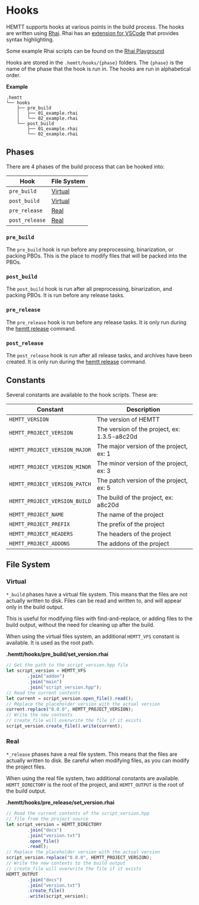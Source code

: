# Hooks

HEMTT supports hooks at various points in the build process. The hooks are written using [Rhai](https://rhai.rs/). Rhai has an [extension for VSCode](https://marketplace.visualstudio.com/items?itemName=rhaiscript.vscode-rhai) that provides syntax highlighting.

Some example Rhai scripts can be found on the [Rhai Playground](https://rhai.rs/playground/stable/)

Hooks are stored in the `.hemtt/hooks/{phase}` folders. The `{phase}` is the name of the phase that the hook is run in. The hooks are run in alphabetical order.

**Example**
```
.hemtt
└── hooks
    ├── pre_build
    │   ├── 01_example.rhai
    │   └── 02_example.rhai
    └── post_build
        ├── 01_example.rhai
        └── 02_example.rhai
```

## Phases

There are 4 phases of the build process that can be hooked into:

| Hook | File System |
| --- | --- |
| `pre_build` | [Virtual](#virtual) |
| `post_build` | [Virtual](#virtual) |
| `pre_release` | [Real](#real) |
| `post_release` | [Real](#real) |

### `pre_build`

The `pre_build` hook is run before any preprocessing, binarization, or packing PBOs. This is the place to modify files that will be packed into the PBOs.

### `post_build`

The `post_build` hook is run after all preprocessing, binarization, and packing PBOs. It is run before any release tasks.

### `pre_release`

The `pre_release` hook is run before any release tasks. It is only run during the [hemtt release](commands-release.md) command.

### `post_release`

The `post_release` hook is run after all release tasks, and archives have been created. It is only run during the [hemtt release](commands-release.md) command.

## Constants

Several constants are available to the hook scripts. These are:

| Constant | Description |
| --- | --- |
| `HEMTT_VERSION` | The version of HEMTT |
| `HEMTT_PROJECT_VERSION` | The version of the project, ex: 1.3.5-a8c20d |
| `HEMTT_PROJECT_VERSION_MAJOR` | The major version of the project, ex: 1 |
| `HEMTT_PROJECT_VERSION_MINOR` | The minor version of the project, ex: 3 |
| `HEMTT_PROJECT_VERSION_PATCH` | The patch version of the project, ex: 5 |
| `HEMTT_PROJECT_VERSION_BUILD` | The build of the project, ex: a8c20d |
| `HEMTT_PROJECT_NAME` | The name of the project |
| `HEMTT_PROJECT_PREFIX` | The prefix of the project |
| `HEMTT_PROJECT_HEADERS` | The headers of the project |
| `HEMTT_PROJECT_ADDONS` | The addons of the project |

## File System

### Virtual

`*_build` phases have a virtual file system. This means that the files are not actually written to disk. Files can be read and written to, and will appear only in the build output.

This is useful for modifying files with find-and-replace, or adding files to the build output, without the need for cleaning up after the build.

When using the virtual files system, an additional `HEMTT_VFS` constant is available. It is used as the root path.

**.hemtt/hooks/pre_build/set_version.rhai**

```ts
// Get the path to the script_version.hpp file
let script_version = HEMTT_VFS
        .join("addon")
        .join("main")
        .join("script_version.hpp");
// Read the current contents
let current = script_version.open_file().read();
// Replace the placeholder version with the actual version
current.replace("0.0.0", HEMTT_PROJECT_VERSION);
// Write the new contents
// create_file will overwrite the file if it exists
script_version.create_file().write(current);
```

### Real

`*_release` phases have a real file system. This means that the files are actually written to disk. Be careful when modifying files, as you can modify the project files.

When using the real file system, two additional constants are available. `HEMTT_DIRECTORY` is the root of the project, and `HEMTT_OUTPUT` is the root of the build output.

**.hemtt/hooks/pre_release/set_version.rhai**

```ts
// Read the current contents of the script_version.hpp
// file from the project source
let script_version = HEMTT_DIRECTORY
        .join("docs")
        .join("version.txt")
        .open_file()
        .read();
// Replace the placeholder version with the actual version
script_version.replace("0.0.0", HEMTT_PROJECT_VERSION);
// Write the new contents to the build output
// create_file will overwrite the file if it exists
HEMTT_OUTPUT
        .join("docs")
        .join("version.txt")
        .create_file()
        .write(script_version);
```
